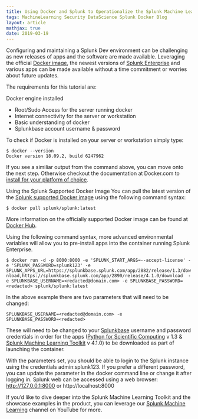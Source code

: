 ```yaml
---
title: Using Docker and Splunk to Operationalize the Splunk Machine Learning Toolkit
tags: MachineLearning Security DataScience Splunk Docker Blog
layout: article
mathjax: true
date: 2019-03-19
---
```


Configuring and maintaining a Splunk Dev environment can be challenging as new releases of apps and the software are made available. Leveraging the official [Docker image](https://www.splunk.com/blog/2018/10/24/announcing-splunk-on-docker.html), the newest versions of [Splunk Enterprise](https://www.splunk.com/en_us/software/splunk-enterprise.html) and various apps can be made available without a time commitment or worries about future updates.

The requirements for this tutorial are:

Docker engine installed
- Root/Sudo Access for the server running docker
- Internet connectivity for the server or workstation
- Basic understanding of docker
- Splunkbase account username & password

To check if Docker is installed on your server or workstation simply type:

```
$ docker --version
Docker version 18.09.2, build 6247962
```

If you see a similiar output from the command above, you can move onto the next step. Otherwise checkout the documentation at Docker.com to [install for your platform of choice](https://docs.docker.com/install/). 

Using the Splunk Supported Docker Image
You can pull the latest version of the [Splunk supported Docker image](https://www.splunk.com/blog/2018/10/24/announcing-splunk-on-docker.html) using the following command syntax:

`$ docker pull splunk/splunk:latest`

More information on the officially supported Docker image can be found at [Docker Hub](https://hub.docker.com/r/splunk/splunk/).

Using the following command syntax, more advanced environmental variables will allow you to pre-install apps into the container running Splunk Enterprise.

`$ docker run -d -p 8000:8000 -e 'SPLUNK_START_ARGS=--accept-license' -e 'SPLUNK_PASSWORD=splunk123' -e SPLUNK_APPS_URL=https://splunkbase.splunk.com/app/2882/release/1.3/download,https://splunkbase.splunk.com/app/2890/release/4.1.0/download  -e SPLUNKBASE_USERNAME=<redacted@domain.com> -e SPLUNKBASE_PASSWORD=<redacted> splunk/splunk:latest`

In the above example there are two parameters that will need to be changed:

```
SPLUNKBASE_USERNAME=<redacted@domain.com> -e 
SPLUNKBASE_PASSWORD=<redacted>
```

These will need to be changed to your [Splunkbase](https://splunkbase.splunk.com/) username and password credentials in order for the apps ([Python for Scientific Computing](https://splunkbase.splunk.com/app/2882/) v 1.3 & [Splunk Machine Learning Toolkit](https://splunkbase.splunk.com/app/2890/) v 4.1.0) to be downloaded as part of launching the container.

With the parameters set, you should be able to login to the Splunk instance using the credentials admin:splunk123. If you prefer a different password, you can update the parameter in the docker command line or change it after logging in. Splunk web can be accessed using a web browser: http://127.0.0.1:8000 or http://localhost:8000

If you’d like to dive deeper into the Splunk Machine Learning Toolkit and the showcase examples in the product, you can leverage our [Splunk Machine Learning](https://www.youtube.com/playlist?list=PLxkFdMSHYh3Q1jwpgJJ0ZSnRzZIx2c_KM) channel on YouTube for more.